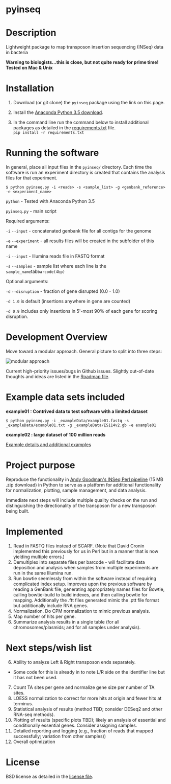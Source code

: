 # pyinseq

# Description

Lightweight package to map transposon insertion sequencing (INSeq) data in bacteria

**Warning to biologists...this is close, but not quite ready for prime time!
Tested on Mac & Unix**

# Installation

1. Download (or git clone) the `pyinseq` package using the link on this page.

1. Install the [Anaconda Python 3.5 download](https://www.continuum.io/downloads).

1. In the command line run the command below to install additional packages as detailed in the [requirements.txt](requirements.txt) file.  
`pip install -r requirements.txt`

# Running the software

In general, place all input files in the `pyinseq/` directory. Each time the software is run an experiment directory is created that contains the analysis files for that experiment.

`$ python pyinseq.py -i <reads> -s <sample_list> -g <genbank_reference> -e <experiment_name>`

`python` - Tested with Anaconda Python 3.5

`pyinseq.py` - main script

Required arguments:

`-i`  `--input` - concatenated genbank file for all contigs for the genome

`-e`  `--experiment` - all results files will be created in the subfolder of this name

`-i`  `--input` - Illumina reads file in FASTQ format

`-s`  `--samples` - sample list where each line is the `sample_name`tab`barcode(4bp)`

Optional arguments:

`-d`  `--disruption` - fraction of gene disrupted (0.0 - 1.0)

`-d 1.0` is default (insertions anywhere in gene are counted)

`-d 0.9` includes only insertions in 5'-most 90% of each gene for scoring disruption.

# Development Overview

Move toward a modular approach. General picture to split into three steps:

![modular approach](https://cloud.githubusercontent.com/assets/8669125/10409855/18925d7a-6ef5-11e5-9304-9f24eb868b80.png)

Current high-priority issues/bugs in Github issues. Slightly out-of-date thoughts and ideas are listed in the [Roadmap file](roadmap.md).

# Example data sets included

**example01 : Contrived data to test software with a limited dataset**

`$ python pyinseq.py -i _exampleData/example01.fastq -s _exampleData/example01.txt -g _exampleData/ES114v2.gb -e example01`

**example02 : large dataset of 100 million reads**

[Example details and additional examples](_exampleData/exampleData.md)

# Project purpose

Reproduce the functionality in [Andy Goodman's INSeq Perl pipeline](http://www.nature.com/nprot/journal/v6/n12/extref/nprot.2011.417-S2.zip) (15 MB .zip download) in Python to serve as a platform for additional functionality for normalization, plotting, sample management, and data analysis.

Immediate next steps will include multiple quality checks on the run and distinguishing the directionality of the transposon for a new transposon being built.


# Implemented

1. Read in FASTQ files instead of SCARF. (Note that David Cronin implemented this previously for us in Perl but in a manner that is now yielding multiple errors.)
2. Demultiplex into separate files per barcode - will facilitate data deposition and analysis when samples from multiple experiments are run in the same Illumina run.
3. Run bowtie seemlessly from within the software instead of requiring complicated index setup. Improves upon the previous software by reading a GenBank file, generating appropriately names files for Bowtie, calling bowtie-build to build indexes, and then calling bowtie for mapping. Additionally the .ftt files generated mimic the .ptt file format but additionally include RNA genes.
4. Normalization. Do CPM normalization to mimic previous analysis.
4. Map number of hits per gene.
5. Summarize analysis results in a single table (for all chromosomes/plasmids; and for all samples under analysis).

# Next steps/wish list

6. Ability to analyze Left & Right transposon ends separately.
  - Some code for this is already in to note L/R side on the identifier line but it has not been used.
7. Count TA sites per gene and normalize gene size per number of TA sites.
7. LOESS normalization to correct for more hits at origin and fewer hits at terminus.
8. Statistical analysis of results (method TBD; consider DESeq2 and other RNA-seq methods).
9. Plotting of results (specific plots TBD); likely an analysis of essential and conditionally essential genes. Consider assigning samples.
10. Detailed reporting and logging (e.g., fraction of reads that mapped successfully; variation from other samples))
11. Overall optimization

# License

BSD license as detailed in the [license file](LICENSE.md).
